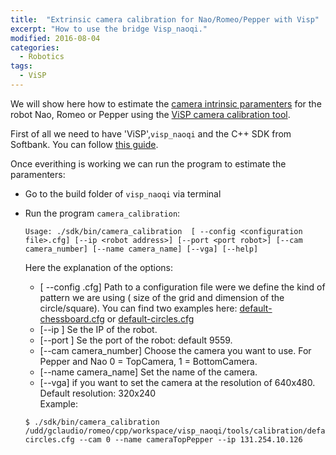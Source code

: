 ```yaml
---
title:  "Extrinsic camera calibration for Nao/Romeo/Pepper with Visp"
excerpt: "How to use the bridge Visp_naoqi."
modified: 2016-08-04
categories: 
  - Robotics
tags:
  - ViSP
---
```


We will show here how to estimate the [camera intrinsic paramenters](http://ksimek.github.io/2013/08/13/intrinsic/) for the robot Nao, Romeo or Pepper using the [ViSP camera calibration tool](http://visp-doc.inria.fr/doxygen/visp-2.8.0/tutorial-calibration.html).

First of all we need to have 'ViSP',`visp_naoqi` and the C++ SDK from Softbank. You can follow [this guide](http://jokla.me/robotics/visp_naoqi/). 

Once everithing is working we can run the program to estimate the paramenters:  

* Go to the build folder of `visp_naoqi` via terminal  
* Run the program `camera_calibration`:  

  ```
  Usage: ./sdk/bin/camera_calibration  [ --config <configuration file>.cfg] [--ip <robot address>] [--port <port robot>] [--cam camera_number] [--name camera_name] [--vga] [--help]
  ```

  Here the explanation of the options:

  * [ --config <configuration file>.cfg]  Path to a configuration file were we define the kind of pattern we are using ( size of the grid and dimension of the circle/square). You can find two examples here:   [default-chessboard.cfg](https://github.com/lagadic/visp_naoqi/blob/master/tools/calibration/default-chessboard.cfg) or [default-circles.cfg](https://github.com/lagadic/visp_naoqi/blob/master/tools/calibration/default-circles.cfg)  
  * [--ip <robot address>] Se the IP of the robot.  
  * [--port <port robot>] Se the port of the robot: default 9559.  
  * [--cam camera_number] Choose the camera you want to use. For Pepper and Nao 0 = TopCamera, 1 = BottomCamera.  
  * [--name camera_name] Set the name of the camera.  
  * [--vga] if you want to set the camera at the resolution of 640x480. Default resolution: 320x240  
  Example:

  ```
  $ ./sdk/bin/camera_calibration /udd/gclaudio/romeo/cpp/workspace/visp_naoqi/tools/calibration/default-circles.cfg --cam 0 --name cameraTopPepper --ip 131.254.10.126
  ```

